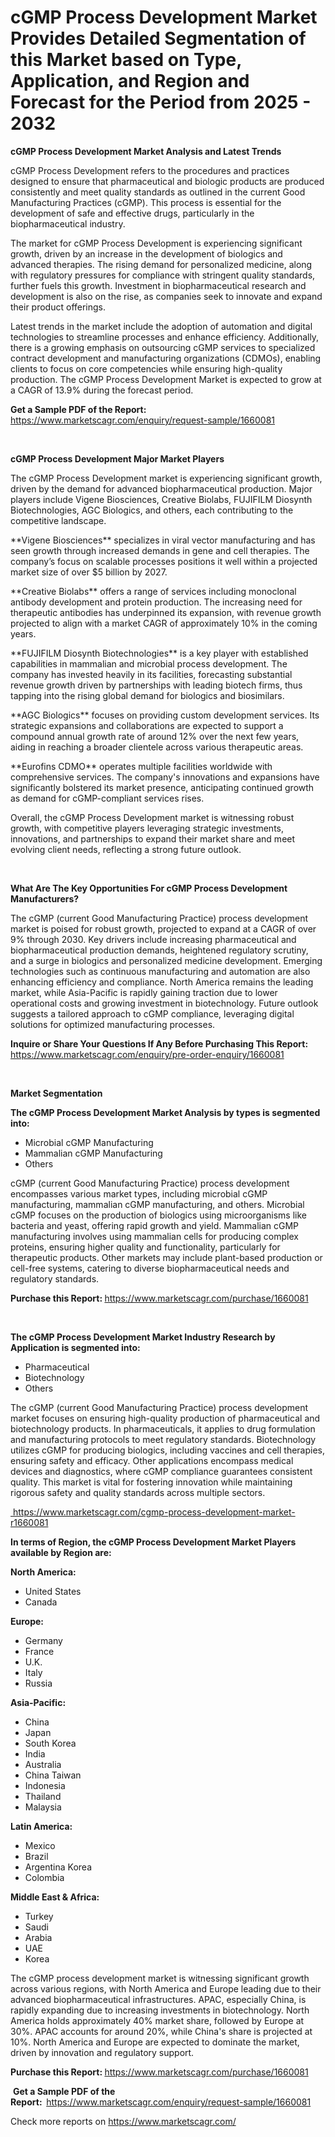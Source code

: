 <p><h1>cGMP Process Development Market Provides Detailed Segmentation of this Market based on Type, Application, and Region and Forecast for the Period from 2025 - 2032</h1></p><p><strong>cGMP Process Development Market Analysis and Latest Trends</strong></p>
<p><p>cGMP Process Development refers to the procedures and practices designed to ensure that pharmaceutical and biologic products are produced consistently and meet quality standards as outlined in the current Good Manufacturing Practices (cGMP). This process is essential for the development of safe and effective drugs, particularly in the biopharmaceutical industry. </p><p>The market for cGMP Process Development is experiencing significant growth, driven by an increase in the development of biologics and advanced therapies. The rising demand for personalized medicine, along with regulatory pressures for compliance with stringent quality standards, further fuels this growth. Investment in biopharmaceutical research and development is also on the rise, as companies seek to innovate and expand their product offerings. </p><p>Latest trends in the market include the adoption of automation and digital technologies to streamline processes and enhance efficiency. Additionally, there is a growing emphasis on outsourcing cGMP services to specialized contract development and manufacturing organizations (CDMOs), enabling clients to focus on core competencies while ensuring high-quality production. The cGMP Process Development Market is expected to grow at a CAGR of 13.9% during the forecast period.</p></p>
<p><strong>Get a Sample PDF of the Report:&nbsp;</strong> <a href="https://www.marketscagr.com/enquiry/request-sample/1660081?utm_campaign=3440&utm_medium=2&utm_source=Github&utm_content=ia&utm_term=29032025&utm_id=cgmp-process-development">https://www.marketscagr.com/enquiry/request-sample/1660081</a></p>
<p>&nbsp;</p>
<p><strong>cGMP Process Development Major Market Players</strong></p>
<p><p>The cGMP Process Development market is experiencing significant growth, driven by the demand for advanced biopharmaceutical production. Major players include Vigene Biosciences, Creative Biolabs, FUJIFILM Diosynth Biotechnologies, AGC Biologics, and others, each contributing to the competitive landscape.</p><p>**Vigene Biosciences** specializes in viral vector manufacturing and has seen growth through increased demands in gene and cell therapies. The company’s focus on scalable processes positions it well within a projected market size of over $5 billion by 2027.</p><p>**Creative Biolabs** offers a range of services including monoclonal antibody development and protein production. The increasing need for therapeutic antibodies has underpinned its expansion, with revenue growth projected to align with a market CAGR of approximately 10% in the coming years.</p><p>**FUJIFILM Diosynth Biotechnologies** is a key player with established capabilities in mammalian and microbial process development. The company has invested heavily in its facilities, forecasting substantial revenue growth driven by partnerships with leading biotech firms, thus tapping into the rising global demand for biologics and biosimilars.</p><p>**AGC Biologics** focuses on providing custom development services. Its strategic expansions and collaborations are expected to support a compound annual growth rate of around 12% over the next few years, aiding in reaching a broader clientele across various therapeutic areas.</p><p>**Eurofins CDMO** operates multiple facilities worldwide with comprehensive services. The company's innovations and expansions have significantly bolstered its market presence, anticipating continued growth as demand for cGMP-compliant services rises.</p><p>Overall, the cGMP Process Development market is witnessing robust growth, with competitive players leveraging strategic investments, innovations, and partnerships to expand their market share and meet evolving client needs, reflecting a strong future outlook.</p></p>
<p>&nbsp;</p>
<p><strong>What Are The Key Opportunities For cGMP Process Development Manufacturers?</strong></p>
<p><p>The cGMP (current Good Manufacturing Practice) process development market is poised for robust growth, projected to expand at a CAGR of over 9% through 2030. Key drivers include increasing pharmaceutical and biopharmaceutical production demands, heightened regulatory scrutiny, and a surge in biologics and personalized medicine development. Emerging technologies such as continuous manufacturing and automation are also enhancing efficiency and compliance. North America remains the leading market, while Asia-Pacific is rapidly gaining traction due to lower operational costs and growing investment in biotechnology. Future outlook suggests a tailored approach to cGMP compliance, leveraging digital solutions for optimized manufacturing processes.</p></p>
<p><strong>Inquire or Share Your Questions If Any Before Purchasing This Report:</strong> <a href="https://www.marketscagr.com/enquiry/pre-order-enquiry/1660081?utm_campaign=3440&utm_medium=2&utm_source=Github&utm_content=ia&utm_term=29032025&utm_id=cgmp-process-development">https://www.marketscagr.com/enquiry/pre-order-enquiry/1660081</a></p>
<p>&nbsp;</p>
<p><strong>Market Segmentation</strong></p>
<p><strong>The cGMP Process Development Market Analysis by types is segmented into:</strong></p>
<p><ul><li>Microbial cGMP Manufacturing</li><li>Mammalian cGMP Manufacturing</li><li>Others</li></ul></p>
<p><p>cGMP (current Good Manufacturing Practice) process development encompasses various market types, including microbial cGMP manufacturing, mammalian cGMP manufacturing, and others. Microbial cGMP focuses on the production of biologics using microorganisms like bacteria and yeast, offering rapid growth and yield. Mammalian cGMP manufacturing involves using mammalian cells for producing complex proteins, ensuring higher quality and functionality, particularly for therapeutic products. Other markets may include plant-based production or cell-free systems, catering to diverse biopharmaceutical needs and regulatory standards.</p></p>
<p><strong>Purchase this Report:&nbsp;</strong><a href="https://www.marketscagr.com/purchase/1660081?utm_campaign=3440&utm_medium=2&utm_source=Github&utm_content=ia&utm_term=29032025&utm_id=cgmp-process-development">https://www.marketscagr.com/purchase/1660081</a></p>
<p>&nbsp;</p>
<p><strong>The cGMP Process Development Market Industry Research by Application is segmented into:</strong></p>
<p><ul><li>Pharmaceutical</li><li>Biotechnology</li><li>Others</li></ul></p>
<p><p>The cGMP (current Good Manufacturing Practice) process development market focuses on ensuring high-quality production of pharmaceutical and biotechnology products. In pharmaceuticals, it applies to drug formulation and manufacturing protocols to meet regulatory standards. Biotechnology utilizes cGMP for producing biologics, including vaccines and cell therapies, ensuring safety and efficacy. Other applications encompass medical devices and diagnostics, where cGMP compliance guarantees consistent quality. This market is vital for fostering innovation while maintaining rigorous safety and quality standards across multiple sectors.</p></p>
<p><a href="https://www.marketscagr.com/cgmp-process-development-market-r1660081?utm_campaign=3440&utm_medium=2&utm_source=Github&utm_content=ia&utm_term=29032025&utm_id=cgmp-process-development">&nbsp;https://www.marketscagr.com/cgmp-process-development-market-r1660081</a></p>
<p><strong>In terms of Region, the cGMP Process Development Market Players available by Region are:</strong></p>
<p>
    <p> <strong> North America: </strong>
        <ul>
            <li>United States</li>
            <li>Canada</li>
        </ul>
        </p> 
    <p> <strong> Europe: </strong>
        <ul>
            <li>Germany</li>
            <li>France</li>
            <li>U.K.</li>
            <li>Italy</li>
            <li>Russia</li>
        </ul>
        </p> 
    <p> <strong> Asia-Pacific: </strong>
        <ul>
            <li>China</li>
            <li>Japan</li>
            <li>South Korea</li>
            <li>India</li>
            <li>Australia</li>
            <li>China Taiwan</li>
            <li>Indonesia</li>
            <li>Thailand</li>
            <li>Malaysia</li>
        </ul>
        </p> 
    <p> <strong> Latin America: </strong>
        <ul>
            <li>Mexico</li>
            <li>Brazil</li>
            <li>Argentina Korea</li>
            <li>Colombia</li>
        </ul>
        </p> 
    <p> <strong> Middle East & Africa: </strong>
        <ul>
            <li>Turkey</li>
            <li>Saudi</li>
            <li>Arabia</li>
            <li>UAE</li>
            <li>Korea</li>
        </ul>
    </p>
    </p>
<p><p>The cGMP process development market is witnessing significant growth across various regions, with North America and Europe leading due to their advanced biopharmaceutical infrastructures. APAC, especially China, is rapidly expanding due to increasing investments in biotechnology. North America holds approximately 40% market share, followed by Europe at 30%. APAC accounts for around 20%, while China's share is projected at 10%. North America and Europe are expected to dominate the market, driven by innovation and regulatory support.</p></p>
<p><strong>Purchase this Report: </strong><a href="https://www.marketscagr.com/purchase/1660081?utm_campaign=3440&utm_medium=2&utm_source=Github&utm_content=ia&utm_term=29032025&utm_id=cgmp-process-development">https://www.marketscagr.com/purchase/1660081</a></p>
<p>&nbsp;<strong>Get a Sample PDF of the Report:&nbsp;&nbsp;</strong><a href="https://www.marketscagr.com/enquiry/request-sample/1660081?utm_campaign=3440&utm_medium=2&utm_source=Github&utm_content=ia&utm_term=29032025&utm_id=cgmp-process-development">https://www.marketscagr.com/enquiry/request-sample/1660081</a></p>
<p><strong></strong></p>
<p>Check more reports on <a href="https://www.marketscagr.com/?utm_campaign=3440&utm_medium=2&utm_source=Github&utm_content=ia&utm_term=29032025&utm_id=cgmp-process-development">https://www.marketscagr.com/</a></p>